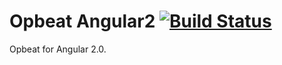 # Opbeat Angular2 [![Build Status](https://travis-ci.org/jahtalab/angular2_opbeat.png?branch=dev)](https://travis-ci.org/jahtalab/angular2_opbeat)

Opbeat for Angular 2.0.
